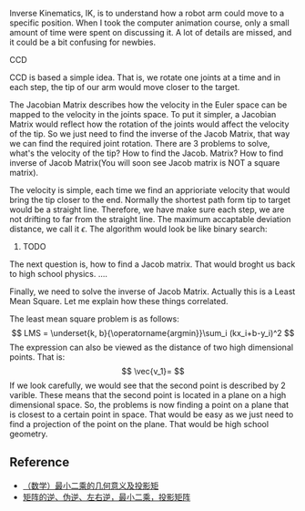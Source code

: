 Inverse Kinematics, IK, is to understand how a robot arm could move to a specific position. When I took the computer animation course, only a small amount of time were spent on discussing it. A lot of details are missed, and it could be a bit confusing for newbies.



CCD

CCD is based a simple idea. That is, we rotate one joints at a time and in each step, the tip of our arm would move closer to the target.





The Jacobian Matrix describes how the velocity in the Euler space can be mapped to the velocity in the joints space. To put it simpler, a Jacobian Matrix would reflect how the rotation of the joints would affect the velocity of the tip. So we just need to find the inverse of the Jacob Matrix, that way we can find the required joint rotation. There are 3 problems to solve, what's the velocity of the tip? How to find the Jacob. Matrix? How to find inverse of Jacob Matrix(You will soon see Jacob matrix is NOT a square matrix).



The velocity is simple, each time we find an apprioriate velocity that would bring the tip closer to the end. Normally the shortest path form tip to target would be a straight line. Therefore, we have make sure each step, we are not drifting to far from the straight line. The maximum accaptable deviation distance, we call it $\epsilon$. The algorithm would look be like binary search:

1. TODO



The next question is, how to find a Jacob matrix. That would broght us back to high school physics. ....





Finally, we need to solve the inverse of Jacob Matrix. Actually this is a Least Mean Square. Let me explain how these things correlated.

The least mean square problem is as follows:
$$
LMS = \underset{k, b}{\operatorname{argmin}}\sum_i (kx_i+b-y_i)^2
$$
The expression can also be viewed as the distance of two high dimensional points. That is:
$$
\vec{v_1}= 
$$
If we look carefully, we would see that the second point is described by 2 varible. These means that the second point is located in a plane on a high dimensional space. So, the problems is now finding a point on a plane that is closest to a certain point in space. That would be easy as we just need to find a projection of the point on the plane. That would be high school geometry.









## Reference

- [（数学）最小二乘的几何意义及投影矩](https://www.cnblogs.com/AndyJee/p/5053354.html)
- [矩阵的逆、伪逆、左右逆，最小二乘，投影矩阵](https://blog.csdn.net/baidu_38172402/article/details/82931879)

